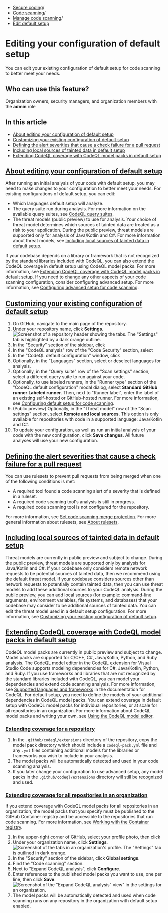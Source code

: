   * [Secure coding](https://docs.github.com/en/code-security "Secure coding")/
  * [Code scanning](https://docs.github.com/en/code-security/code-scanning "Code scanning")/
  * [Manage code scanning](https://docs.github.com/en/code-security/code-scanning/managing-your-code-scanning-configuration "Manage code scanning")/
  * [Edit default setup](https://docs.github.com/en/code-security/code-scanning/managing-your-code-scanning-configuration/editing-your-configuration-of-default-setup "Edit default setup")


# Editing your configuration of default setup
You can edit your existing configuration of default setup for code scanning to better meet your needs.
## Who can use this feature?
Organization owners, security managers, and organization members with the **admin** role
## In this article
  * [About editing your configuration of default setup](https://docs.github.com/en/code-security/code-scanning/managing-your-code-scanning-configuration/editing-your-configuration-of-default-setup#about-editing-your-configuration-of-default-setup)
  * [Customizing your existing configuration of default setup](https://docs.github.com/en/code-security/code-scanning/managing-your-code-scanning-configuration/editing-your-configuration-of-default-setup#customizing-your-existing-configuration-of-default-setup)
  * [Defining the alert severities that cause a check failure for a pull request](https://docs.github.com/en/code-security/code-scanning/managing-your-code-scanning-configuration/editing-your-configuration-of-default-setup#defining-the-alert-severities-that-cause-a-check-failure-for-a-pull-request)
  * [Including local sources of tainted data in default setup](https://docs.github.com/en/code-security/code-scanning/managing-your-code-scanning-configuration/editing-your-configuration-of-default-setup#including-local-sources-of-tainted-data-in-default-setup)
  * [Extending CodeQL coverage with CodeQL model packs in default setup](https://docs.github.com/en/code-security/code-scanning/managing-your-code-scanning-configuration/editing-your-configuration-of-default-setup#extending-codeql-coverage-with-codeql-model-packs-in-default-setup)


## [About editing your configuration of default setup](https://docs.github.com/en/code-security/code-scanning/managing-your-code-scanning-configuration/editing-your-configuration-of-default-setup#about-editing-your-configuration-of-default-setup)
After running an initial analysis of your code with default setup, you may need to make changes to your configuration to better meet your needs. For existing configurations of default setup, you can edit:
  * Which languages default setup will analyze.
  * The query suite run during analysis. For more information on the available query suites, see [CodeQL query suites](https://docs.github.com/en/code-security/code-scanning/managing-your-code-scanning-configuration/codeql-query-suites).
  * The threat models (public preview) to use for analysis. Your choice of threat model determines which sources of tainted data are treated as a risk to your application. During the public preview, threat models are supported only for analysis of Java/Kotlin and C#. For more information about threat models, see [Including local sources of tainted data in default setup](https://docs.github.com/en/code-security/code-scanning/managing-your-code-scanning-configuration/editing-your-configuration-of-default-setup#including-local-sources-of-tainted-data-in-default-setup).


If your codebase depends on a library or framework that is not recognized by the standard libraries included with CodeQL, you can also extend the CodeQL coverage in default setup using CodeQL model packs. For more information, see [Extending CodeQL coverage with CodeQL model packs in default setup](https://docs.github.com/en/code-security/code-scanning/managing-your-code-scanning-configuration/editing-your-configuration-of-default-setup#extending-codeql-coverage-with-codeql-model-packs-in-default-setup).
If you need to change any other aspects of your code scanning configuration, consider configuring advanced setup. For more information, see [Configuring advanced setup for code scanning](https://docs.github.com/en/code-security/code-scanning/creating-an-advanced-setup-for-code-scanning/configuring-advanced-setup-for-code-scanning).
## [Customizing your existing configuration of default setup](https://docs.github.com/en/code-security/code-scanning/managing-your-code-scanning-configuration/editing-your-configuration-of-default-setup#customizing-your-existing-configuration-of-default-setup)
  1. On GitHub, navigate to the main page of the repository.
  2. Under your repository name, click **Settings**.
![Screenshot of a repository header showing the tabs. The "Settings" tab is highlighted by a dark orange outline.](https://docs.github.com/assets/cb-28260/images/help/repository/repo-actions-settings.png)
  3. In the "Security" section of the sidebar, click 
  4. In the "CodeQL analysis" row of the "Code Security" section, select 
  5. In the "CodeQL default configuration" window, click 
  6. Optionally, in the "Languages" section, select or deselect languages for analysis.
  7. Optionally, in the "Query suite" row of the "Scan settings" section, select a different query suite to run against your code.
  8. Optionally, to use labeled runners, in the "Runner type" section of the "CodeQL default configuration" modal dialog, select **Standard GitHub runner** **Labeled runner**. Then, next to "Runner label", enter the label of an existing self-hosted or GitHub-hosted runner. For more information, see [Configuring default setup for code scanning](https://docs.github.com/en/code-security/code-scanning/enabling-code-scanning/configuring-default-setup-for-code-scanning#assigning-labels-to-runners).
  9. (Public preview) Optionally, in the "Threat model" row of the "Scan settings" section, select **Remote and local sources**. This option is only available for repositories with code in a supported language: Java/Kotlin and C#.
  10. To update your configuration, as well as run an initial analysis of your code with the new configuration, click **Save changes**. All future analyses will use your new configuration.


## [Defining the alert severities that cause a check failure for a pull request](https://docs.github.com/en/code-security/code-scanning/managing-your-code-scanning-configuration/editing-your-configuration-of-default-setup#defining-the-alert-severities-that-cause-a-check-failure-for-a-pull-request)
You can use rulesets to prevent pull requests from being merged when one of the following conditions is met:
  * A required tool found a code scanning alert of a severity that is defined in a ruleset.
  * A required code scanning tool's analysis is still in progress.
  * A required code scanning tool is not configured for the repository.


For more information, see [Set code scanning merge protection](https://docs.github.com/en/code-security/code-scanning/managing-your-code-scanning-configuration/set-code-scanning-merge-protection). For more general information about rulesets, see [About rulesets](https://docs.github.com/en/repositories/configuring-branches-and-merges-in-your-repository/managing-rulesets/about-rulesets).
## [Including local sources of tainted data in default setup](https://docs.github.com/en/code-security/code-scanning/managing-your-code-scanning-configuration/editing-your-configuration-of-default-setup#including-local-sources-of-tainted-data-in-default-setup)
Threat models are currently in public preview and subject to change. During the public preview, threat models are supported only by analysis for Java/Kotlin and C#.
If your codebase only considers remote network requests to be potential sources of tainted data, then we recommend using the default threat model. If your codebase considers sources other than network requests to potentially contain tainted data, then you can use threat models to add these additional sources to your CodeQL analysis. During the public preview, you can add local sources (for example: command-line arguments, environment variables, file systems, and databases) that your codebase may consider to be additional sources of tainted data.
You can edit the threat model used in a default setup configuration. For more information, see [Customizing your existing configuration of default setup](https://docs.github.com/en/code-security/code-scanning/managing-your-code-scanning-configuration/editing-your-configuration-of-default-setup#customizing-your-existing-configuration-of-default-setup).
## [Extending CodeQL coverage with CodeQL model packs in default setup](https://docs.github.com/en/code-security/code-scanning/managing-your-code-scanning-configuration/editing-your-configuration-of-default-setup#extending-codeql-coverage-with-codeql-model-packs-in-default-setup)
CodeQL model packs are currently in public preview and subject to change. Model packs are supported for C/C++, C#, Java/Kotlin, Python, and Ruby analysis.
The CodeQL model editor in the CodeQL extension for Visual Studio Code supports modeling dependencies for C#, Java/Kotlin, Python, and Ruby.
If you use frameworks and libraries that are not recognized by the standard libraries included with CodeQL, you can model your dependencies and extend code scanning analysis. For more information, see [Supported languages and frameworks](https://codeql.github.com/docs/codeql-overview/supported-languages-and-frameworks/) in the documentation for CodeQL.
For default setup, you need to define the models of your additional dependencies in CodeQL model packs. You can extend coverage in default setup with CodeQL model packs for individual repositories, or at scale for all repositories in an organization.
For more information about CodeQL model packs and writing your own, see [Using the CodeQL model editor](https://docs.github.com/en/code-security/codeql-for-vs-code/using-the-advanced-functionality-of-the-codeql-for-vs-code-extension/using-the-codeql-model-editor).
### [Extending coverage for a repository](https://docs.github.com/en/code-security/code-scanning/managing-your-code-scanning-configuration/editing-your-configuration-of-default-setup#extending-coverage-for-a-repository)
  1. In the `.github/codeql/extensions` directory of the repository, copy the model pack directory which should include a `codeql-pack.yml` file and any `.yml` files containing additional models for the libraries or frameworks you wish to include in your analysis.
  2. The model packs will be automatically detected and used in your code scanning analysis.
  3. If you later change your configuration to use advanced setup, any model packs in the `.github/codeql/extensions` directory will still be recognized and used.


### [Extending coverage for all repositories in an organization](https://docs.github.com/en/code-security/code-scanning/managing-your-code-scanning-configuration/editing-your-configuration-of-default-setup#extending-coverage-for-all-repositories-in-an-organization)
If you extend coverage with CodeQL model packs for all repositories in an organization, the model packs that you specify must be published to the GitHub Container registry and be accessible to the repositories that run code scanning. For more information, see [Working with the Container registry](https://docs.github.com/en/packages/working-with-a-github-packages-registry/working-with-the-container-registry).
  1. In the upper-right corner of GitHub, select your profile photo, then click 
  2. Under your organization name, click **Settings**.
![Screenshot of the tabs in an organization's profile. The "Settings" tab is outlined in dark orange.](https://docs.github.com/assets/cb-49309/images/help/discussions/org-settings-global-nav-update.png)
  3. In the "Security" section of the sidebar, click **Global settings**.
  4. Find the "Code scanning" section.
  5. Next to "Expand CodeQL analysis", click **Configure**.
  6. Enter references to the published model packs you want to use, one per line, then click **Save**.
![Screenshot of the "Expand CodeQL analysis" view" in the settings for an organization.](https://docs.github.com/assets/cb-61123/images/help/security/enable-codeql-org-model-packs.png)
  7. The model packs will be automatically detected and used when code scanning runs on any repository in the organization with default setup enabled.


